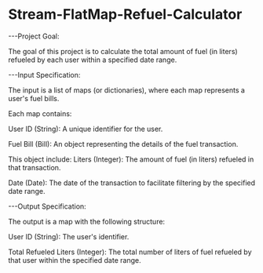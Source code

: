 # Stream-FlatMap-Refuel-Calculator

---Project Goal:

The goal of this project is to calculate the total amount of fuel (in liters) refueled by each user within a specified date range.

---Input Specification:

The input is a list of maps (or dictionaries), where each map represents a user's fuel bills.

Each map contains:

User ID (String): A unique identifier for the user.

Fuel Bill (Bill): An object representing the details of the fuel transaction. 

This object include:
Liters (Integer): The amount of fuel (in liters) refueled in that transaction.

Date (Date): The date of the transaction to facilitate filtering by the specified date range.

---Output Specification:

The output is a map with the following structure:

User ID (String): The user's identifier.

Total Refueled Liters (Integer): The total number of liters of fuel refueled by that user within the specified date range.
